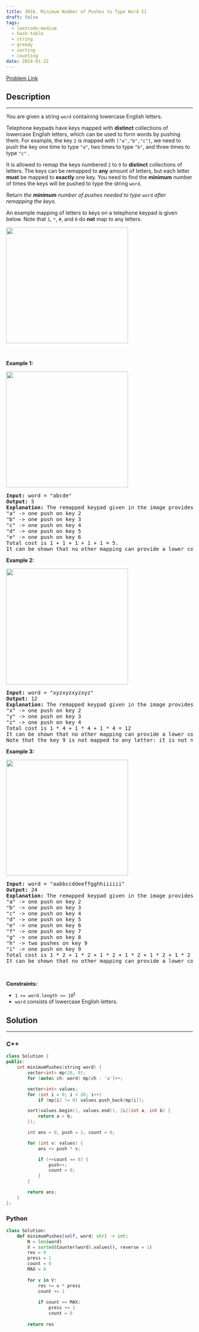 ```yaml
---
title: 3016. Minimum Number of Pushes to Type Word II
draft: false
tags: 
  - leetcode-medium
  - hash-table
  - string
  - greedy
  - sorting
  - counting
date: 2024-01-22
---
```


[Problem Link](https://leetcode.com/problems/minimum-number-of-pushes-to-type-word-ii/)

## Description

---
<p>You are given a string <code>word</code> containing lowercase English letters.</p>

<p>Telephone keypads have keys mapped with <strong>distinct</strong> collections of lowercase English letters, which can be used to form words by pushing them. For example, the key <code>2</code> is mapped with <code>[&quot;a&quot;,&quot;b&quot;,&quot;c&quot;]</code>, we need to push the key one time to type <code>&quot;a&quot;</code>, two times to type <code>&quot;b&quot;</code>, and three times to type <code>&quot;c&quot;</code> <em>.</em></p>

<p>It is allowed to remap the keys numbered <code>2</code> to <code>9</code> to <strong>distinct</strong> collections of letters. The keys can be remapped to <strong>any</strong> amount of letters, but each letter <strong>must</strong> be mapped to <strong>exactly</strong> one key. You need to find the <strong>minimum</strong> number of times the keys will be pushed to type the string <code>word</code>.</p>

<p>Return <em>the <strong>minimum</strong> number of pushes needed to type </em><code>word</code> <em>after remapping the keys</em>.</p>

<p>An example mapping of letters to keys on a telephone keypad is given below. Note that <code>1</code>, <code>*</code>, <code>#</code>, and <code>0</code> do <strong>not</strong> map to any letters.</p>
<img alt="" src="https://assets.leetcode.com/uploads/2023/12/26/keypaddesc.png" style="width: 329px; height: 313px;" />
<p>&nbsp;</p>
<p><strong class="example">Example 1:</strong></p>
<img alt="" src="https://assets.leetcode.com/uploads/2023/12/26/keypadv1e1.png" style="width: 329px; height: 313px;" />
<pre>
<strong>Input:</strong> word = &quot;abcde&quot;
<strong>Output:</strong> 5
<strong>Explanation:</strong> The remapped keypad given in the image provides the minimum cost.
&quot;a&quot; -&gt; one push on key 2
&quot;b&quot; -&gt; one push on key 3
&quot;c&quot; -&gt; one push on key 4
&quot;d&quot; -&gt; one push on key 5
&quot;e&quot; -&gt; one push on key 6
Total cost is 1 + 1 + 1 + 1 + 1 = 5.
It can be shown that no other mapping can provide a lower cost.
</pre>

<p><strong class="example">Example 2:</strong></p>
<img alt="" src="https://assets.leetcode.com/uploads/2024/08/20/edited.png" style="width: 329px; height: 313px;" />
<pre>
<strong>Input:</strong> word = &quot;xyzxyzxyzxyz&quot;
<strong>Output:</strong> 12
<strong>Explanation:</strong> The remapped keypad given in the image provides the minimum cost.
&quot;x&quot; -&gt; one push on key 2
&quot;y&quot; -&gt; one push on key 3
&quot;z&quot; -&gt; one push on key 4
Total cost is 1 * 4 + 1 * 4 + 1 * 4 = 12
It can be shown that no other mapping can provide a lower cost.
Note that the key 9 is not mapped to any letter: it is not necessary to map letters to every key, but to map all the letters.
</pre>

<p><strong class="example">Example 3:</strong></p>
<img alt="" src="https://assets.leetcode.com/uploads/2023/12/27/keypadv2.png" style="width: 329px; height: 313px;" />
<pre>
<strong>Input:</strong> word = &quot;aabbccddeeffgghhiiiiii&quot;
<strong>Output:</strong> 24
<strong>Explanation:</strong> The remapped keypad given in the image provides the minimum cost.
&quot;a&quot; -&gt; one push on key 2
&quot;b&quot; -&gt; one push on key 3
&quot;c&quot; -&gt; one push on key 4
&quot;d&quot; -&gt; one push on key 5
&quot;e&quot; -&gt; one push on key 6
&quot;f&quot; -&gt; one push on key 7
&quot;g&quot; -&gt; one push on key 8
&quot;h&quot; -&gt; two pushes on key 9
&quot;i&quot; -&gt; one push on key 9
Total cost is 1 * 2 + 1 * 2 + 1 * 2 + 1 * 2 + 1 * 2 + 1 * 2 + 1 * 2 + 2 * 2 + 6 * 1 = 24.
It can be shown that no other mapping can provide a lower cost.
</pre>

<p>&nbsp;</p>
<p><strong>Constraints:</strong></p>

<ul>
	<li><code>1 &lt;= word.length &lt;= 10<sup>5</sup></code></li>
	<li><code>word</code> consists of lowercase English letters.</li>
</ul>


## Solution

---
### C++
``` cpp title='minimum-number-of-pushes-to-type-word-ii'
class Solution {
public:
    int minimumPushes(string word) {
        vector<int> mp(26, 0);
        for (auto& ch: word) mp[ch - 'a']++;

        vector<int> values;
        for (int i = 0; i < 26; i++) 
            if (mp[i] != 0) values.push_back(mp[i]);

        sort(values.begin(), values.end(), [&](int a, int b) {
            return a > b;
        });

        int ans = 0, push = 1, count = 0;

        for (int v: values) {
            ans += push * v;

            if (++count == 8) {
                push++;
                count = 0;
            }
        }

        return ans;
    }
};
```
### Python
``` py title='minimum-number-of-pushes-to-type-word-ii'
class Solution:
    def minimumPushes(self, word: str) -> int:
        N = len(word)
        V = sorted(Counter(word).values(), reverse = 1)
        res = 0
        press = 1
        count = 0
        MAX = 8
        
        for v in V:
            res += v * press
            count += 1
            
            if count == MAX:
                press += 1
                count = 0
        
        return res
```

